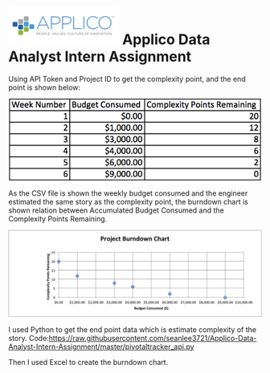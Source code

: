 ![alt tag](https://raw.githubusercontent.com/seanlee3721/Applico-Data-Analyst-Intern-Assignment/master/Applico.png)
Applico Data Analyst Intern Assignment
=================================

Using API Token and Project ID  to get the complexity point, and the end point is shown below:

  ![alt tag](https://raw.githubusercontent.com/seanlee3721/Applico-Data-Analyst-Intern-Assignment/master/Chart.png)

As the CSV file is shown the weekly budget consumed and the engineer estimated the same story as the complexity point, the burndown chart is shown relation between Accumulated Budget Consumed and the Complexity Points Remaining. 

![alt tag](https://raw.githubusercontent.com/seanlee3721/Applico-Data-Analyst-Intern-Assignment/master/Project%20Burndown%20Chart.png)

I used Python to get the end point data which is estimate complexity of the story. Code:https://raw.githubusercontent.com/seanlee3721/Applico-Data-Analyst-Intern-Assignment/master/pivotaltracker_api.py

Then I used Excel to create the burndown chart.
